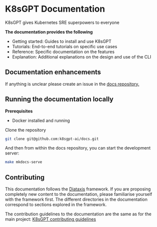 # K8sGPT Documentation

K8sGPT gives Kubernetes SRE superpowers to everyone

**The documentation provides the following**

* Getting started: Guides to install and use K8sGPT
* Tutorials: End-to-end tutorials on specific use cases
* Reference: Specific documentation on the features
* Explanation: Additional explanations on the design and use of the CLI

## Documentation enhancements

If anything is unclear please create an issue in the [docs repository.](https://github.com/k8sgpt-ai/docs)

## Running the documentation locally

**Prerequisites**

* Docker installed and running

Clone the repository
```bash
git clone git@github.com:k8sgpt-ai/docs.git
```

And then from within the docs repository, you can start the development server:
```bash
make mkdocs-serve
```

## Contributing
This documentation follows the [Diataxis](https://diataxis.fr/) framework.
If you are proposing completely new content to the documentation, please familiarise yourself with the framework first. The different directories in the documentation correspond to sections explored in the framework.

The contribution guidelines to the documentation are the same as for the main project: [K8sGPT contributing guidelines](https://github.com/k8sgpt-ai/k8sgpt/blob/main/CONTRIBUTING.md)